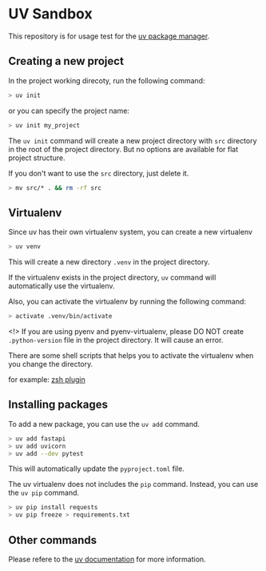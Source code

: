 # UV Sandbox

This repository is for usage test for the
[uv package manager](https://github.com/astral-sh/uv).

## Creating a new project

In the project working direcoty, run the following command:

```bash
> uv init
```

or you can specify the project name:

```bash
> uv init my_project
```

The `uv init` command will create a new project directory with `src` directory
in the root of the project directory. But no options are available for flat
project structure.

If you don't want to use the `src` directory, just delete it.

```bash
> mv src/* . && rm -rf src
```

## Virtualenv

Since uv has their own virtualenv system, you can create a new virtualenv

```bash
> uv venv
```

This will create a new directory `.venv` in the project directory.

If the virtualenv exists in the project directory, `uv` command will
automatically use the virtualenv.

Also, you can activate the virtualenv by running the following command:

```bash
> activate .venv/bin/activate
```

<!> If you are using pyenv and pyenv-virtualenv, please DO NOT create
`.python-version` file in the project directory. It will cause an error.

There are some shell scripts that helps you to activate the virtualenv when you
change the directory.

for example:
[zsh plugin](https://gist.github.com/kishannareshpal/342efc4a15e47ea5d338784d3e9a8d98)

## Installing packages

To add a new package, you can use the `uv add` command.

```bash
> uv add fastapi
> uv add uvicorn
> uv add --dev pytest
```

This will automatically update the `pyproject.toml` file.

The uv virtualenv does not includes the `pip` command. Instead, you can use the
`uv pip` command.

```bash
> uv pip install requests
> uv pip freeze > requirements.txt
```

## Other commands

Please refere to the
[uv documentation](https://docs.astral.sh/uv/getting-started/) for more
information.
